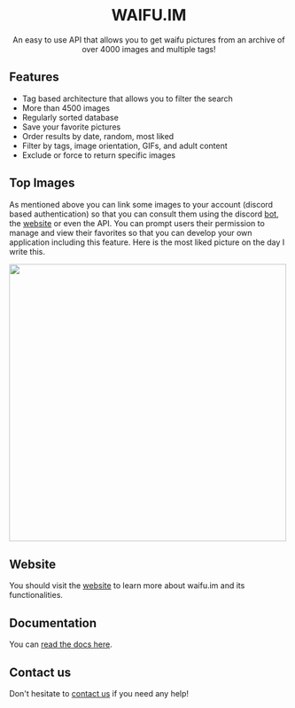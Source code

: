 <p align="center">
    <a href="https://waifu.im/preview/7892/"><img src="https://cdn.waifu.im/7892.jpg" alt=""/></a>
</p>
<h1 align="center">WAIFU.IM</h1>
<p align="center">
    An easy to use API that allows you to get waifu pictures from an archive of over 4000 images and multiple tags!
</p>

## Features

- Tag based architecture that allows you to filter the search
- More than 4500 images
- Regularly sorted database
- Save your favorite pictures
- Order results by date, random, most liked
- Filter by tags, image orientation, GIFs, and adult content
- Exclude or force to return specific images

## Top Images

As mentioned above you can link some images to your account (discord based authentication) so that you can consult them using the discord [bot](https://ayane.fr/invite), the [website](https://www.waifu.im) or even the API.
You can prompt users their permission to manage and view their favorites so that you can develop your own application including this feature.
Here is the most liked picture on the day I write this.

[<img src="https://cdn.waifu.im/1982.jpg" width="500">]("https://waifu.im/preview/1982/")

## Website
You should visit the [website](https://www.waifu.im) to learn more about waifu.im and its functionalities.

## Documentation
You can [read the docs here](https://waifu.im/docs/).

## Contact us
Don't hesitate to [contact us](https://waifu.im/contact/) if you need any help!

